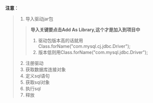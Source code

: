 **注意**：
> 1. 导入驱动jar包
>> **导入关键要点击Add As Library,这个才是加入到项目中**
>>1. 驱动包版本高的话就用Class.forName("com.mysql.cj.jdbc.Driver");
>>2. 版本低则用Class.forName("com.mysql.jdbc.Driver"); 
> 2. 注册驱动
> 3. 获取数据库连接对象
> 4. 定义sql语句
> 5. 获取sql对象
> 6. 执行sql
> 7. 释放 